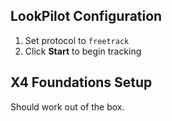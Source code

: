 ## LookPilot Configuration
1. Set protocol to `freetrack`
2. Click **Start** to begin tracking

## X4 Foundations Setup
Should work out of the box.

